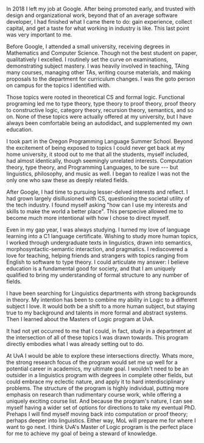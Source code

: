 <!-- OK, I have now cut my freewriting section down to about 600 words. After
going through everything, I see the sections like so:

1. At Google
2. Before Google
3. After Google

4. My Plan Now
5. UvA

That's not bad. I want 1-3 To be a bit more clear, and explicitly reveal 4.
(as per my original outline). Especially with a mission statement at the top.
I could also use some specifics that I can back up with facts.

And obviously 4-5 are closely linked.

Also I should remove a bit of the "angst" so to speak. Focus on the draws, not
the pushes.
-->


In 2018 I left my job at Google. After being promoted early, and trusted with
design and organizational work, beyond that of an average software developer, I
had finished what I came there to do: gain experience, collect capital, and get
a taste for what working in industry is like. This last point was very
important to me.

Before Google, I attended a small university, receiving degrees in Mathematics
and Computer Science. Though not the best student on paper, qualitatively I
excelled. I routinely set the curve on examinations, demonstrating subject
mastery. I was heavily involved in teaching, TAing many courses, managing other
TAs, writing course materials, and making proposals to the department for
curriculum changes. I was the goto person on campus for the topics I identified
with.

Those topics were rooted in theoretical CS and formal logic. Functional
programing led me to type theory, type theory to proof theory, proof theory to
constructive logic, category theory, recursion theory, semantics, and so on.
None of these topics were actually offered at my university, but I have always
been comfortable being an autodidact, and supplemented my own education.

I took part in the Oregon Programming Language Summer School. Beyond the
excitement of being exposed to topics I could never get back at my home
university, it stood out to me that all the students, myself included, had
almost identically, though seemingly unrelated interests. Computation theory,
type theory, and Programming Languages, to be sure --- but linguistics,
philosophy, and music as well. I began to realize I was not the only one who
saw these as deeply related fields.

After Google, I had time to pursuing lesser-delved interests and reflect. I had
grown largely disillusioned with CS, questioning the societal utility of the
tech industry. I found myself asking "how can I use my interests and skills
to make the world a better place". This perspecive allowed me to become much
more intentional with how I chose to direct myself.

Even in my gap year, I was always studying. I turned my love of language
learning into a C1 language certificate. Wishing to study more human topics, I
worked through undergraduate texts in linguistics, drawn into semantics,
morphosyntactic-semantic interaction, and pragmatics. I rediscovered a
love for teaching, helping friends and strangers with topics ranging from
English to software to type theory. I could articulate my answer: I
believe education is a fundamental good for society, and that I am uniquely
qualified to bring my understanding of formal structure to any number of fields.

I have been searching for Linguistics departments with strong backgrounds in
theory. My intention has been to combine my ability in Logic to a different
subject I love. It would both be a shift to a more human subject, but staying
true to my background and talents in more formal and abstract systems.
Then I learned about the Masters of Logic program at UvA.

It had not yet occurred to me that I could, in fact, study in a
department at the intersection of all of these topics I was drawn towards. This
program directly embodies what I was already setting out to do.

At UvA I would be able to explore these intersections directly. Whats more, the
strong research focus of the program would set me up well for a potential
career in academics, my ultimate goal. I wouldn't need to be an outsider in
a linguistics program with degrees in complete other fields, but could embrace
my eclectic nature, and apply it to hard interdisciplinary problems. The
structure of the program is highly individual, putting more emphasis on
research than rudimentary course work, while offering a uniquely exciting
course list. And because the program's nature, I can see myself having a wider
set of options for directions to take my eventual PhD. Prehaps I will find
myself moving back into computation or proof theory; perhaps deeper into
linguistics. Either way, MoL will prepare me for where I want to go next. I
think UvA's Master of Logic program is the perfect place for me to achieve my
goal of being a steward of knowledge.


<!-- OLD
In 2018 I left my job at Google. This wasn't because of some sort of lack of
success --- in fact, I was promoted much earlier than a traditional employee,
and was trusted with high level design and organizational work, beyond that of
an average software developer. I left because, in many ways, I had finished what
I came there to do: gain experience, collect capital, and get a taste for what
working in industry is like. This last point was very important to me.
**Sum: I left Google.**

Before Google, I studied at a small and intimate university, getting degrees in
both Mathematics and Computer Science. I might not have been the best student
on paper, but I excelled in most qualitative respects. I routinely set the
curve on examinations, demonstrating subject mastery. I was heavily involved in
teaching, TAing many courses, managing other TAs, writing course materials, and
making proposals to the department for curriculum changes. I was the goto
person on campus for the topics I identified with.
**Sum: I studied CS&Math. I excelled in my own way.**

Those topics were always growing and changing, but were rooted in theoretical
CS and formal logic. An interest in functional programing would bring me to
type theory; type theory to proof theory; proof theory to constructive logic,
category theory, recursion theory, semantics, and so on. None of these topics
were actually offered at my university, but I have always been comfortable
being an autodidact, and supplemented my own education (likely at the expense
of my own grades). As my graduation neared, it was slowly occurring to me that
such pure topics would have little place in industry.
**Sum: My interests while I was at university.**

My last summer before I graduated, I was lucky enough to take part in the
Oregon Programming Language Summer School. There I would be exposed to <list
of topics>. Beyond the excitement of being exposed to topics I could never get
back at my home university, I was taken by the other students. Specifically,
how we all seemed to have the same set of interests, even outside the subject
material at hand. Computation theory, type theory, and Programming Languages,
sure --- but linguistics, philosophy, and music as well. I had never realized
that I wasn't the only one who saw these fields as all being deeply related
(having not yet put the word "Logic" as a unifying label).
**Sum: I attended OPLSS. There I noticed the "logic pattern"**

After leaving Google, I had some time to myself to spend pursuing lesser-delved
hobbies, and think about where I saw myself. I had grown deeply disillusioned
with the study of computers, questioning the fundamental societal utility of
the tech industry. I found myself asking "how can I use my interests and skills
to make the world a better place" --- a hard question to when one is
sufficiently skeptical by nature. But this was prospective that I seriously
needed. As a student, I was more-or-less mindlessly going through the motions,
somewhat selfishly studying whatever sparked my interests, without seeing my
place or the place of that knowledge in the world around me. Now I was going
about my decision making with much more intentionality.
**Sum: I became skeptical, and more intentional after google.**

This period I found that, even while traveling and relaxing, I was always
studying; I turned my love of language learning into a C1 language certificate,
a wish to study things more connected to humanity manifested itself into me
working through undergraduate texts in linguistics, being drawn into semantics,
morphosyntactic-semantic interaction, and pragmatics. I walked around with
notebooks filled with research questions. Most importantly, I rediscovered a
love for teaching, helping friends and strangers with topics ranging from
English to software to type theory. Finally, I could articulate my answer: I
believe education is a fundamental good for society, and that I am uniquely
qualified to bring my understanding of formal structure to any number of fields.
**Sum: I began focusing on lingustics. I found the answer.**

I then went out in search of Linguistics departments with strong backgrounds in
theory, thinking I could bring my unique perspectives there, and knowing I
enjoyed the topic. It would both be a shift to a more human subject, but staying
true to my background and talents in more formal and abstract systems. Then,
one day in the halls of the University of Vienna, I saw a poster for the
Masters of Logic program, and was immediately taken. Just like the feeling I
had at OPLSS --- it had never occurred to me that I could, in fact, study in a
department at the intersection of all of these topics I was drawn towards. This
program directly embodies what I was already setting out to do.
**Sum: looking for linguistics programs. Found MoL.**

At UvA I would be able to explore these intersections directly. Whats more, the
strong research focus of the program would set me up well for a potential
career in academics, my ultimate goal. I wouldn't need to be an outsider in
a linguistics program with degrees in complete other fields, but could embrace
my eclectic nature, and apply it to hard interdisciplinary problems. The
structure of the program is highly individual, putting more emphasis on
research than rudimentary course work, while offering a uniquely exciting
course list. And because the program's nature, I can see myself having a wider
set of options for directions to take my eventual PhD. Prehaps I will find
myself moving back into computation or proof theory; perhaps deeper into
linguistics. Either way, MoL will prepare me for where I want to go next. I
think UvA's Master of Logic program is the perfect place for me to achieve my
goal of being a steward of knowledge.
**Sum: Why UvA is right for me**

-->

<!---
I am applying to the Master of Logic, with particular interest in
the Logic and Language track. By entering into a Masters program, I hope to
progress into a career in academics, using my skills as a communicator and
teacher to make a real positive societal impact through education, as well as
bringing my unique capacities and perspectives in formal structures to
interdisciplinary questions, offering new and divers perspectives. In
particular, the study of Logic bring together my elect
interests together into a unified


**Should there be a story somewhere? A narrative structure?**
**wow, starting this is actually really awkward. Is there some kind of catch
statement I might want to employ?**
**I need to have a list of MUST ADDRESS**
**The FIRST line should be I want to X Y Z. I HAVE to open with that.**
**The difference between studying the systems that people built, and the
systems that build people**

Wanting to be involved in the sharing and creation of knowledge is fundamental
to my character, and studying Logic is the most direct path, sitting at the
crossroads of my experience, interests, and what I find to be fundamental to
the human experience.

It is my mission to be involved in the sharing and creation of knowledge. The
study of Logic, as I see it, is the most direct path, sitting at the crossroads
of my experiences, interests, and concept of the fundamental human experience.

It is my mission to use my abilities as a creator, thinker, and communicator to
be involved in the sharing and creation of knowledge to have a positive impact
on the people and communities around me.

It is my mission to be involved in the sharing, preservation, and creation of
knowledge. I want to use the skills I think that are unique to me, and bring
them to add prospective to other peoples lives. The study of Logic, for me, is
both the most exciting as well as blah blah blah. That's almost it.

It is my mission to involve myself in the sharing, collection, and creation of
knowledge. I want to bring my technical understanding of structure to new
depths, apply them to new fields, and use my talent as a comunicator to bring
them to other people.

It is my mission to involve myself in the sharing, collection, and creation of
knowledge. I believe that education (at all levels) provide a fundamental good
for society, and I want to catalyze a love-for-knowledge in others. I see my
talents lying in working in highly abstract structures and communicating
abstract ideas. To that end, I see myself pursuing a career in academia.

In the broadest sense, my mission is the sharing, collection, and creation of
knowledge. I believe that education provides a fundamental good for society,
and I hope to catalyze a love-for-knowledge in others. The talents I have are
in highly abstract and formal structures, as well as communicating abstract
ideas. Therefor, I see my greatest possible impact lying in a career in
academia. For me, the study of logic is the most exciting actualiztion

It is my mission to involve myself in the communication, collection, and
creation of knowledge, using talents and skills unique to me, working within
subject areas that excite me and provide utility to others. For me, this means
pursuing a career in academia.

In the broadest sense, my mission is the sharing, collection, and creation of
knowledge. The study of Logic, for me, is one of the most ideal actualizations
of this mission, taking a wide set of my eclectic interests, unifying them
within abstract and formal systems I feel I uniquely excel with, and


Dont make this about where I *don't* belong --- stay positive.

I was critical of
- the roll in society
- were these problems hard problems?
- did this line up with my interests?

Above all, I want to be involved in the transmission of knowledge.


In 2018, after much success at the company, I left my job at Google. I had
finished what I came there to do --- get experience, collect capital, and get
an idea about if I could see myself working in industry.

-- Jump back to me in school, and my academic interests -- <- Does that belong later?
-- What did I do in my gap --

When
joining in 2016, I had the explicit intension of deciding how I felt about
industry.

1. Who am I?
**An overview of my life story**
**I was in industry, and it gave me prospective**
**What did I feel was missing in industry**
**During my undergrad, what were my interests, and why?**
**The role of summer 2015, and it's impact on me**
2. What have I done?
**My interests always take me back to structure, and as studdy of what I've
come to identify as Universal Grammar**
**How have my interests shifted?**
**Who was I in School? Who was I in industry? Who was I in my gap?**
**My experience with Logic.**
**What is my background exactly? CS & Mathematics. What specifically within
those?**
**I was missing this study in my undergraduate**
3. What do I want to do?
**I believe in the enterprise of education**
**I want to be a transmitter of knoweledge**
**The role of Linguistics in my life today**
**What I think I can do --- particular interest of Native American lanuage
study and preservation. My Exposure to Navajo**
**An overview of my future plans. Who do I want to become**
**Where do I see Logic in place with my interests**
**What do I see myself doing after the program**
**I bellieve understanding UG and Morphosyntax - semantic relationships
and the study of logic are ultimately isomorphic**
**Understanding UG and logic opens up the following for us as a society**
4. Why can I do it here?
  a. Which Track am I looking at, and why?
**What do I think I can take away from the program in Amsterdam? Why this
program and not another one?**
**Why was I excited about this program? Inter-disiplinary and multi-cultural.**
**What do I see myself doing in the program?**
**The role of being surrounded by others**

Is there more to it than that? That feels very general. Let's try and move the
points above into these.
-->
